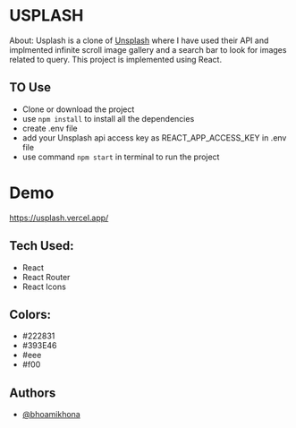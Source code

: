 # USPLASH

About: Usplash is a clone of [Unsplash](https://unsplash.com/) where I have used their API and implmented infinite scroll image gallery and a search bar to look for images related to query. This project is implemented using React.

## TO Use

- Clone or download the project
- use `npm install` to install all the dependencies
- create .env file
- add your Unsplash api access key as REACT_APP_ACCESS_KEY in .env file
- use command `npm start` in terminal to run the project

# Demo

https://usplash.vercel.app/

## Tech Used:

- React
- React Router
- React Icons

## Colors:

- #222831
- #393E46
- #eee
- #f00

## Authors

- [@bhoamikhona](https://github.com/bhoamikhona)

